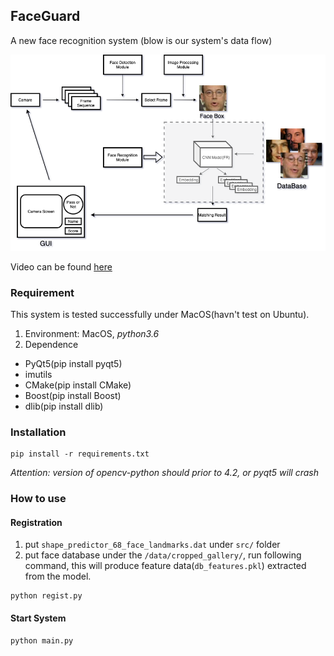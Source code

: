 ## FaceGuard

A new face recognition system (blow is our system's data flow)

![image](https://github.com/wassryan/FaceGuard/blob/master/src/model.png)

Video can be found [here](https://youtu.be/Fmw0E4przcg)

### Requirement

This system is tested successfully under MacOS(havn't test on Ubuntu).
1. Environment: MacOS, *python3.6*
2. Dependence
- PyQt5(pip install pyqt5)
- imutils
- CMake(pip install CMake)
- Boost(pip install Boost)
- dlib(pip install dlib)

### Installation

```
pip install -r requirements.txt
```

*Attention: version of opencv-python should prior to 4.2, or pyqt5 will crash*

### How to use

#### Registration
1. put `shape_predictor_68_face_landmarks.dat` under `src/` folder
2. put face database under the `/data/cropped_gallery/`, run following command, this will produce feature data(`db_features.pkl`) extracted from the model.

```
python regist.py
```

#### Start System
```
python main.py
```